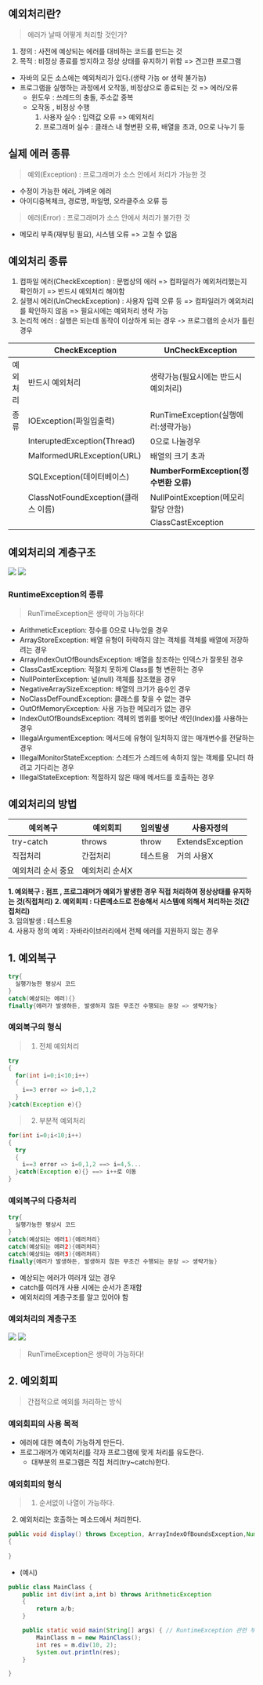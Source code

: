 ## 예외처리란?
> 에러가 날때 어떻게 처리할 것인가?
1. 정의 : 사전에 예상되는 에러를 대비하는 코드를 만드는 것
2. 목적 : 비정상 종료를 방지하고 정상 상태를 유지하기 위함 => 견고한 프로그램

- 자바의 모든 소스에는 예외처리가 있다.(생략 가능 or 생략 불가능)
- 프로그램을 실행하는 과정에서 오작동, 비정상으로 종료되는 것 => 에러/오류
  - 윈도우 : 쓰레드의 충돌, 주소값 중복
  - 오작동 , 비정상 수행
    1. 사용자 실수 : 입력값 오류 => 예외처리
    2. 프로그래머 실수 : 클래스 내 형변환 오류, 배열을 초과, 0으로 나누기 등

## 실제 에러 종류
> 예외(Exception) : 프로그래머가 소스 안에서 처리가 가능한 것
- 수정이 가능한 에러, 가벼운 에러
- 아이디중복체크, 경로명, 파일명, 오라클주소 오류 등
> 에러(Error) : 프로그래머가 소스 안에서 처리가 불가한 것
- 메모리 부족(재부팅 필요), 시스템 오류 => 고칠 수 없음

## 예외처리 종류
1. 컴파일 에러(CheckException) : 문법상의 에러 => 컴파일러가 예외처리했는지 확인하기 => 반드시 예외처리 해야함
2. 실행시 에러(UnCheckException) : 사용자 입력 오류 등 => 컴파일러가 예외처리를 확인하지 않음 => 필요시에는 예외처리 생략 가능
3. 논리적 에러 : 실행은 되는데 동작이 이상하게 되는 경우 -> 프로그램의 순서가 틀린 경우

||CheckException | UnCheckException|
|-|-----|------|
|예외처리|반드시 예외처리|생략가능(필요시에는 반드시 예외처리)|
|종류|IOException(파일입출력)|RunTimeException(실행에러:생략가능)|
||InteruptedException(Thread)|0으로 나눌경우|
||MalformedURLException(URL)|배열의 크기 초과|
||SQLException(데이터베이스)|**NumberFormException(정수변환 오류)**|
||ClassNotFoundException(클래스 이름)|NullPointException(메모리할당 안함)|
|||ClassCastException|

## 예외처리의 계층구조
![](https://joswlv.github.io/images/java-exception-handling-class-hierarchy-diagram.jpg)
![](https://t1.daumcdn.net/cfile/tistory/996116375B30B71404)

### RuntimeException의 종류
> RunTimeException은 생략이 가능하다!

- ArithmeticException:  정수를 0으로 나누었을 경우
- ArrayStoreException: 배열 유형이 허락하지 않는 객체를 객체를 배열에 저장하려는 경우
- ArrayIndexOutOfBoundsException: 배열을 참조하는 인덱스가 잘못된 경우
- ClassCastException: 적절치 못하게 Class를 형 변환하는 경우
- NullPointerException: 널(null) 객체를 참조했을 경우
- NegativeArraySizeException: 배열의 크기가 음수인 경우
- NoClassDefFoundException: 클래스를 찾을 수 없는 경우
- OutOfMemoryException: 사용 가능한 메모리가 없는 경우
- IndexOutOfBoundsException: 객체의 범위를 벗어난 색인(Index)를 사용하는 경우
- IllegalArgumentException: 메서드에 유형이 일치하지 않는 매개변수를 전달하는 경우
- IllegalMonitorStateException: 스레드가 스레드에 속하지 않는 객체를 모니터 하려고 기다리는 경우
- IllegalStateException: 적절하지 않은 때에 메서드를 호출하는 경우

## 예외처리의 방법
|예외복구 | 예외회피 |임의발생 | 사용자정의|
|-----|-----|------|------|
|try-catch|throws|throw|ExtendsException|
|직접처리|간접처리|테스트용|거의 사용X|
|예외처리 순서 중요|예외처리 순서X|||

**1. 예외복구 : 점프 , 프로그래머가 예외가 발생한 경우 직접 처리하여 정상상태를 유지하는 것(직접처리)**
**2. 예외회피 : 다른메소드로 전송해서 시스템에 의해서 처리하는 것(간접처리)**  
3. 임의발생 : 테스트용  
4. 사용자 정의 예외 : 자바라이브러리에서 전체 에러를 지원하지 않는 경우

## 1. 예외복구
```java
try{
  실행가능한 평상시 코드
}
catch(예상되는 에러){}
finally{에러가 발생하든, 발생하지 않든 무조건 수행되는 문장 => 생략가능}
```
### 예외복구의 형식
> 1) 전체 예외처리
```java
try
{
  for(int i=0;i<10;i++)
  {
    i==3 error => i=0,1,2
  }
}catch(Exception e){}

```

> 2) 부분적 예외처리
```java
for(int i=0;i<10;i++)
{
  try
  {
    i==3 error => i=0,1,2 ==> i=4,5...
  }catch(Exception e){} ==> i++로 이동
}
```
### 예외복구의 다중처리
```java
try{
  실행가능한 평상시 코드
}
catch(예상되는 에러1){에러처리}
catch(예상되는 에러2){에러처리}
catch(예상되는 에러3){에러처리}
finally{에러가 발생하든, 발생하지 않든 무조건 수행되는 문장 => 생략가능}
```

- 예상되는 에러가 여러개 있는 경우
- catch를 여러개 사용 시에는 순서가 존재함
- 예외처리의 계층구조를 알고 있어야 함

### 예외처리의 계층구조
![](https://joswlv.github.io/images/java-exception-handling-class-hierarchy-diagram.jpg)
![](https://t1.daumcdn.net/cfile/tistory/996116375B30B71404)

> RunTimeException은 생략이 가능하다!

## 2. 예외회피
> 간접적으로 예외를 처리하는 방식

### 예외회피의 사용 목적
- 에러에 대한 예측이 가능하게 만든다.
- 프로그래머가 예외처리를 각자 프로그램에 맞게 처리를 유도한다.
  - 대부분의 프로그램은 직접 처리(try~catch)한다.

### 예외회피의 형식
> 1. 순서없이 나열이 가능하다.  
2. 예외처리는 호출하는 메소드에서 처리한다.

```java
public void display() throws Exception, ArrayIndexOfBoundsException,NumberFormatException
{
  
}
```

- (예시)
```java
public class MainClass {
	public int div(int a,int b) throws ArithmeticException
	{
		return a/b;
	}

	public static void main(String[] args) { // RuntimeException 관련 부분은 생략 가능
		MainClass m = new MainClass();
		int res = m.div(10, 2);
		System.out.println(res);
	}

}
```